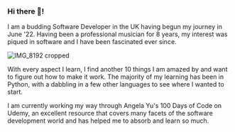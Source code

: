 ### Hi there 👋!

I am a budding Software Developer in the UK having begun my journey in June '22. Having been a professional musician for 8 years, my interest was piqued in software and I have been fascinated ever since.

![IMG_8192 cropped](https://user-images.githubusercontent.com/108416207/190125328-733b0b46-6a18-41e6-b28f-eacda4a86bfc.jpeg)

With every aspect I learn, I find another 10 things I am amazed by and want to figure out how to make it work. The majority of my learning has been in Python, with a dabbling in a few other languages to see where I wanted to start.

I am currently working my way through Angela Yu's 100 Days of Code on Udemy, an excellent resource that covers many facets of the software development world and has helped me to absorb and learn so much.

<!--
**JustMetalCake/JustMetalCake** is a ✨ _special_ ✨ repository because its `README.md` (this file) appears on your GitHub profile.

Here are some ideas to get you started:

- 🔭 I’m currently working on ...
- 🌱 I’m currently learning ...
- 👯 I’m looking to collaborate on ...
- 🤔 I’m looking for help with ...
- 💬 Ask me about ...
- 📫 How to reach me: ...
- 😄 Pronouns: ...
- ⚡ Fun fact: ...
-->
